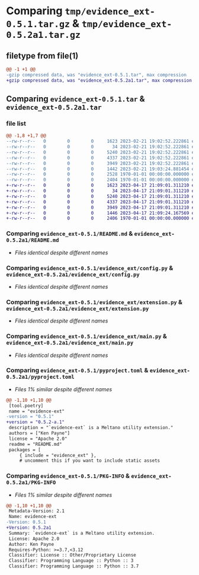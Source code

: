 # Comparing `tmp/evidence_ext-0.5.1.tar.gz` & `tmp/evidence_ext-0.5.2a1.tar.gz`

## filetype from file(1)

```diff
@@ -1 +1 @@
-gzip compressed data, was "evidence_ext-0.5.1.tar", max compression
+gzip compressed data, was "evidence_ext-0.5.2a1.tar", max compression
```

## Comparing `evidence_ext-0.5.1.tar` & `evidence_ext-0.5.2a1.tar`

### file list

```diff
@@ -1,8 +1,7 @@
--rw-r--r--   0        0        0     1623 2023-02-21 19:02:52.222861 evidence_ext-0.5.1/README.md
--rw-r--r--   0        0        0       34 2023-02-21 19:02:52.222861 evidence_ext-0.5.1/evidence_ext/__init__.py
--rw-r--r--   0        0        0     5240 2023-02-21 19:02:52.222861 evidence_ext-0.5.1/evidence_ext/config.py
--rw-r--r--   0        0        0     4337 2023-02-21 19:02:52.222861 evidence_ext-0.5.1/evidence_ext/extension.py
--rw-r--r--   0        0        0     3949 2023-02-21 19:02:52.222861 evidence_ext-0.5.1/evidence_ext/main.py
--rw-r--r--   0        0        0     1442 2023-02-21 19:03:24.881454 evidence_ext-0.5.1/pyproject.toml
--rw-r--r--   0        0        0     2528 1970-01-01 00:00:00.000000 evidence_ext-0.5.1/setup.py
--rw-r--r--   0        0        0     2404 1970-01-01 00:00:00.000000 evidence_ext-0.5.1/PKG-INFO
+-rw-r--r--   0        0        0     1623 2023-04-17 21:09:01.311210 evidence_ext-0.5.2a1/README.md
+-rw-r--r--   0        0        0       34 2023-04-17 21:09:01.311210 evidence_ext-0.5.2a1/evidence_ext/__init__.py
+-rw-r--r--   0        0        0     5240 2023-04-17 21:09:01.311210 evidence_ext-0.5.2a1/evidence_ext/config.py
+-rw-r--r--   0        0        0     4337 2023-04-17 21:09:01.311210 evidence_ext-0.5.2a1/evidence_ext/extension.py
+-rw-r--r--   0        0        0     3949 2023-04-17 21:09:01.311210 evidence_ext-0.5.2a1/evidence_ext/main.py
+-rw-r--r--   0        0        0     1446 2023-04-17 21:09:24.167569 evidence_ext-0.5.2a1/pyproject.toml
+-rw-r--r--   0        0        0     2406 1970-01-01 00:00:00.000000 evidence_ext-0.5.2a1/PKG-INFO
```

### Comparing `evidence_ext-0.5.1/README.md` & `evidence_ext-0.5.2a1/README.md`

 * *Files identical despite different names*

### Comparing `evidence_ext-0.5.1/evidence_ext/config.py` & `evidence_ext-0.5.2a1/evidence_ext/config.py`

 * *Files identical despite different names*

### Comparing `evidence_ext-0.5.1/evidence_ext/extension.py` & `evidence_ext-0.5.2a1/evidence_ext/extension.py`

 * *Files identical despite different names*

### Comparing `evidence_ext-0.5.1/evidence_ext/main.py` & `evidence_ext-0.5.2a1/evidence_ext/main.py`

 * *Files identical despite different names*

### Comparing `evidence_ext-0.5.1/pyproject.toml` & `evidence_ext-0.5.2a1/pyproject.toml`

 * *Files 1% similar despite different names*

```diff
@@ -1,10 +1,10 @@
 [tool.poetry]
 name = "evidence-ext"
-version = "0.5.1"
+version = "0.5.2-a.1"
 description = "`evidence-ext` is a Meltano utility extension."
 authors = ["Ken Payne"]
 license = "Apache 2.0"
 readme = "README.md"
 packages = [
     { include = "evidence_ext" },
     # uncomment this if you want to include static assets
```

### Comparing `evidence_ext-0.5.1/PKG-INFO` & `evidence_ext-0.5.2a1/PKG-INFO`

 * *Files 1% similar despite different names*

```diff
@@ -1,10 +1,10 @@
 Metadata-Version: 2.1
 Name: evidence-ext
-Version: 0.5.1
+Version: 0.5.2a1
 Summary: `evidence-ext` is a Meltano utility extension.
 License: Apache 2.0
 Author: Ken Payne
 Requires-Python: >=3.7,<3.12
 Classifier: License :: Other/Proprietary License
 Classifier: Programming Language :: Python :: 3
 Classifier: Programming Language :: Python :: 3.7
```

